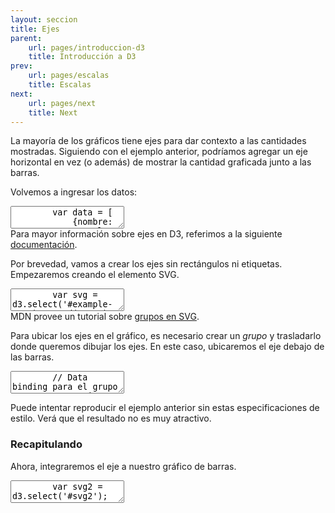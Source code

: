 ```yaml
---
layout: seccion
title: Ejes
parent:
    url: pages/introduccion-d3
    title: Introducción a D3
prev:
    url: pages/escalas
    title: Escalas
next:
    url: pages/next
    title: Next
---
```


La mayoría de los gráficos tiene ejes para dar contexto a las cantidades mostradas. Siguiendo con el ejemplo anterior, podríamos agregar un eje horizontal en vez (o además) de mostrar la cantidad graficada junto a las barras.

Volvemos a ingresar los datos:

<div class="runnable" id="code-a01">
    <textarea class="form-control">
        var data = [
            {nombre: 'Manzana',     color: 'red',    calorias:  52, grasa: 0.2, proteinas:  0.3},
            {nombre: 'Hamburguesa', color: 'brown',  calorias: 295, grasa: 14,  proteinas: 17},
            {nombre: 'Pizza',       color: 'yellow', calorias: 266, grasa: 10,  proteinas: 11},
            {nombre: 'Palta',       color: 'green',  calorias: 160, grasa: 15,  proteinas:  2}
        ];
    </textarea>
</div>
<script>runnable().source('#code-a01').target('#example-a02').init();</script>

<aside>Para mayor información sobre ejes en D3, referimos a la siguiente <a href="https://github.com/mbostock/d3/wiki/SVG-Axes">documentación</a>.</aside>

Por brevedad, vamos a crear los ejes sin rectángulos ni etiquetas. Empezaremos creando el elemento SVG.

<div class="runnable" id="code-a02">
    <textarea class="form-control">
        var svg = d3.select('#example-a02').append('svg')
            .attr('width', 600)
            .attr('height', 100)
            .attr('id', 'svg-ejemplo-a02');
    </textarea>
</div>
<script>runnable().source('#code-a02').target('#example-a02').init();</script>

<div class="ejemplo">
    <div id="example-a02"></div>
</div>

<aside>MDN provee un tutorial sobre <a href="https://developer.mozilla.org/en-US/docs/Web/SVG/Element/g">grupos en SVG</a>.</aside>

Para ubicar los ejes en el gráfico, es necesario crear un _grupo_ y trasladarlo donde queremos dibujar los ejes. En este caso, ubicaremos el eje debajo de las barras.


<div class="runnable" id="code-a03">
    <textarea class="form-control">
        // Data binding para el grupo
        var gAxis = svg.selectAll('g.eje').data([data]);

        // Creación del grupo en enter
        gAxis.enter().append('g').attr('class', 'eje');

        // Se traslada el grupo
        gAxis.attr('transform', 'translate(200, 80)');
    </textarea>
</div>
<script>runnable().source('#code-a03').init();</script>

Un grupo es un contenedor de elementos de SVG que no tiene representación gráfica. Tampoco tiene posición, pero se le puede aplicar transformaciones como translación, y escalado. La posición de los elementos de un grupo es relativa al orígen del grupo.

D3 tiene una función para generar automáticamente las líneas, ticks y etiquetas que componen un eje. Para crear el eje, D3 necesita tener acceso a la escala. Definimos la escala y la función de acceso a la variable que queremos graficar:

<div class="runnable" id="code-a04">
    <textarea class="form-control">
        // Función de acceso
        var valor = function(d) { return d.proteinas; };

        // Escala
        var xScale = d3.scale.linear()
            .domain([0, d3.max(data, valor)])
            .range([0, 360]);
    </textarea>
</div>
<script>runnable().source('#code-a04').init();</script>

Ahora, definimos el _generador de ejes_, configurando la escala y la orientación de los ticks y etiquetas.

<div class="runnable" id="code-a05">
    <textarea class="form-control">
        var xAxis = d3.svg.axis()
            .scale(xScale)
            .orient('bottom');

        gAxis.call(xAxis);
    </textarea>
</div>
<script>runnable().source('#code-a05').init();</script>

<div class="ejemplo">
  <svg height="100px">
    <use xlink:href="#svg-ejemplo-a02" />
  </svg>
</div>

En la mayoría de los browsers, los fonts y valores por defecto para líneas en SVG son poco estéticos, pero podemos resolver esto agregando estilos para los elementos que componen los ejes.

<div>
    <style>
            .eje path, line {
                fill: none;
                stroke: black;
                stroke-width: 1px;
            }

            .eje text {
                fill: black;
                font-size: 11px;
            }
    </style>
</div>

<div class="runnable" id="code-a05">
    <textarea class="form-control" rows="12">
<style>
    .eje path, line {
        fill: none;
        stroke: black;
        stroke-width: 1px;
    }

    .eje text {
        fill: black;
        font-size: 12px;
    }
</style></textarea>
</div>

Puede intentar reproducir el ejemplo anterior sin estas especificaciones de estilo. Verá que el resultado no es muy atractivo.


### Recapitulando

Ahora, integraremos el eje a nuestro gráfico de barras.

<div class="runnable" id="code-b01">
    <textarea class="form-control">
        var svg2 = d3.select('#svg2');

        // Data binding para el grupo
        var gAxis = svg2.selectAll('g.eje').data([data]);

        // Creación del grupo en enter
        gAxis.enter().append('g').attr('class', 'eje');

        // Se traslada el grupo
        gAxis.attr('transform', 'translate(200, 80)');
    </textarea>
</div>
<script>runnable().source('#code-b01').init();</script>

<div class="ejemplo">
  <svg height="100px" width="600px" id="svg2">
  </svg>
</div>


<div class="runnable" id="code-b02">
    <textarea class="form-control">
        // Función de acceso
        var valor = function(d) { return d.proteinas; };

        // Escala
        var xScale = d3.scale.linear()
            .domain([0, d3.max(data, valor)])
            .range([0, 360]);

        var xAxis = d3.svg.axis()
            .scale(xScale)
            .orient('bottom');

        gAxis.call(xAxis);

        // Rectángulos
        var rect = svg2.selectAll('rect').data(data);

        rect.enter().append('rect')
            .attr('x', 200)
            .attr('y', function(d, i) { return 20 * i; })
            .attr('width', 0)
            .attr('height', 20 - 2)
            .attr('fill', 'blue');

        rect.transition().duration(2000)
            .attr('width', function(d) { return xScale(valor(d)); });

        rect.exit().remove();

        // Etiquetas
        var labels = svg2.selectAll('text.label').data(data);

        labels.enter().append('text')
            .attr('class', 'label')
            .attr('x', 190)
            .attr('y', function(d, i) { return 20 * (i + 1) - 5; })
            .attr('text-anchor', 'end')
            .text(function(d) { return d.nombre; });

        labels.exit().remove();
    </textarea>
</div>
<script>runnable().source('#code-b02').init();</script>

En la próxima sección, vamos a encapsular este código para poder utilizarlo con datos que tengan otra estructura.
